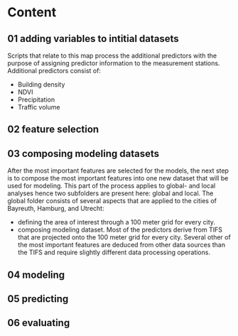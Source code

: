 # Content

## 01 adding variables to intitial datasets


Scripts that relate to this map process the additional predictors with the purpose of assigning predictor information to the measurement stations. 
Additional predictors consist of:
  * Building density
  * NDVI
  * Precipitation
  * Traffic volume
  
## 02 feature selection


   
## 03 composing modeling datasets

After the most important features are selected for the models, the next step is to compose the most important features into one new dataset that will be used for modeling. This part of the process applies to global- and local analyses hence two subfolders are present here: global and local. The global folder consists of several aspects that are applied to the cities of Bayreuth, Hamburg, and Utrecht:
 * defining the area of interest through a 100 meter grid for every city.
 * composing modeling dataset. Most of the predictors derive from TIFS that are projected onto the 100 meter grid for every city. Several other of the most important      features are deduced from other data sources than the TIFS and require slightly different data processing operations.

## 04 modeling

## 05 predicting

## 06 evaluating

